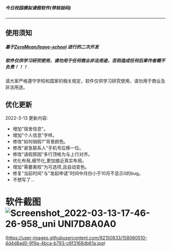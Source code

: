 ##### 今日校园模拟请假软件(带核验码)

---



##  **使用须知**

##### 基于[ZeroMean/leave-school](https://github.com/ZeroMean/leave-school) 进行的二次开发

##### 软件仅供学习研究使用，请勿用于任何商业非法用途，否则造成任何后果作者概不负责！！！

请大家严格遵守学校和国家的相关规定，软件仅供学习研究使用，请勿用于商业及非法用途。





##  优化更新

2022-3-13 更新内容:

 - 增加"宿舍信息"。
 - 增加"个人信息"字样。
 - 修改"如何销假?"背景颜色。
 - 修改"紧急联系人"手机号后移一位。
 - 修改"请假原因"多行顶格为与上行对齐。
 - 优化布局,细节化,更加接近真实布局。
 - 增加"需要离校"为可选项,且自动变色。
 - 修复"当前时间"与"发起申请"时间中月份小于10月不显示0的bug。
 - 不想写了...

# 软件截图![Screenshot_2022-03-13-17-46-26-958_uni UNI7D8A0A0](https://user-images.githubusercontent.com/92150833/158167598-178f39f6-5479-464a-b13c-045e7b85a721.jpg)
(https://user-images.githubusercontent.com/92150833/158060510-4d4d8ad0-9f9a-4bca-b793-c6f3168db61a.jpg)
